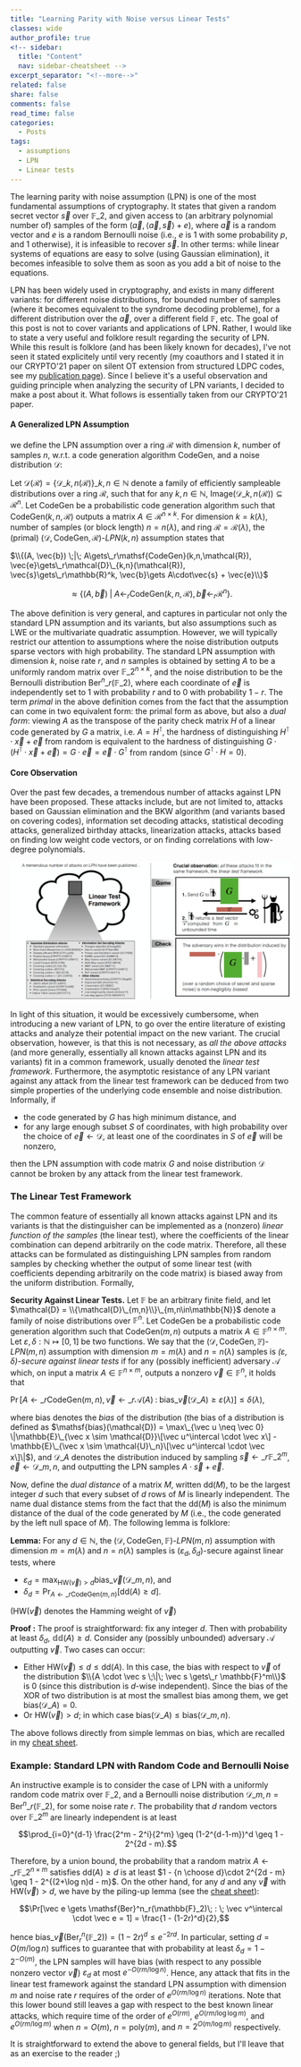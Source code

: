 ```yaml
---
title: "Learning Parity with Noise versus Linear Tests"
classes: wide
author_profile: true
<!-- sidebar:
  title: "Content"
  nav: sidebar-cheatsheet -->
excerpt_separator: "<!--more-->"
related: false
share: false
comments: false
read_time: false
categories:
  - Posts
tags:
  - assumptions
  - LPN
  - Linear tests
---
```


<style>
div {
  text-align: justify;
  text-justify: inter-word;
}
</style>

The learning parity with noise assumption (LPN) is one of the most fundamental assumptions of cryptography. It states that given a random secret vector $\vec s$ over $\mathbb{F}\_2$, and given access to (an arbitrary polynomial number of) samples of the form $(\vec a, \langle \vec a, \vec s\rangle + e)$, where $\vec a$ is a random vector and $e$ is a random Bernoulli noise (i.e., $e$ is $1$ with some probability $p$, and $1$ otherwise), it is infeasible to recover $\vec s$. In other terms: while linear systems of equations are easy to solve (using Gaussian elimination), it becomes infeasible to solve them as soon as you add a bit of noise to the equations.

LPN has been widely used in cryptography, and exists in many different variants: for different noise distributions, for bounded number of samples (where it becomes equivalent to the syndrome decoding probleme), for a different distribution over the $\vec a$, over a different field $\mathbb{F}$, etc. The goal of this post is not to cover variants and applications of LPN. Rather, I would like to state a very useful and folklore result regarding the security of LPN. While this result is folklore (and has been likely known for decades), I've not seen it stated explicitely until very recently (my coauthors and I stated it in our CRYPTO'21 paper on silent OT extension from structured LDPC codes, see my [publication page][publications]). Since I believe it's a useful observation and guiding principle when analyzing the security of LPN variants, I decided to make a post about it. What follows is essentially taken from our CRYPTO'21 paper.

#### A Generalized LPN Assumption

we define the LPN assumption over a ring $\mathcal{R}$ with dimension $k$, number of samples $n$, w.r.t. a code generation algorithm $\mathsf{CodeGen}$, and a noise distribution $\mathcal{D}$:

Let $\mathcal{D}(\mathcal{R}) = \{\mathcal{D}\_{k,n}(\mathcal{R})\}\_{k,n\in\mathbb{N}}$ denote a family of efficiently sampleable distributions over a ring $\mathcal{R}$, such that for any $k,n\in\mathbb{N}$, $\mathsf{Image}(\mathcal{D}\_{k,n}(\mathcal{R}))\subseteq\mathcal{R}^n$. Let $\mathsf{CodeGen}$ be a probabilistic code generation algorithm such that $\mathsf{CodeGen}(k,n,\mathcal{R})$ outputs a matrix $A\in \mathcal{R}^{n\times k}$. For dimension $k=k(\lambda)$, number of samples (or block length) $n=n(\lambda)$, and ring $\mathcal{R} = \mathcal{R}(\lambda)$, the (primal) $(\mathcal{D},\mathsf{CodeGen},\mathcal{R})\text{-}LPN(k,n)$ assumption states that

$\\{(A, \vec{b}) \;|\; A\gets\_r\mathsf{CodeGen}(k,n,\mathcal{R}), 
\vec{e}\gets\_r\mathcal{D}\_{k,n}(\mathcal{R}), \vec{s}\gets\_r\mathbb{R}^k, \vec{b}\gets A\cdot\vec{s} + \vec{e}\\}$

$$\approx \{(A, \vec{b}) \;|\; A\gets_r\mathsf{CodeGen}(k,n,\mathcal{R}), \vec{b}\gets_r\mathcal{R}^n\}.$$


The above definition is very general, and captures in particular not only the standard LPN assumption and its variants, but also assumptions such as LWE or the multivariate quadratic assumption. However, we will typically restrict our attention to assumptions where the noise distribution outputs sparse vectors with high probability. The standard LPN assumption with dimension $k$, noise rate $r$, and $n$ samples is obtained by setting $A$ to be a uniformly random matrix over $\mathbb{F}\_2^{n\times k}$, and the noise distribution to be the Bernoulli distribution $\mathsf{Ber}^n\_r(\mathbb{F}\_2)$, where each coordinate of $\vec e$ is independently set to $1$ with probability $r$ and to $0$ with probability $1-r$. The term *primal* in the above definition comes from the fact that the assumption can come in two equivalent form: the primal form as above, but also a *dual form*: viewing $A$ as the transpose of the parity check matrix $H$ of a linear code generated by $G$ a matrix, i.e. $A=H^\intercal$, the hardness of distinguishing $H^\intercal \cdot \vec x + \vec e$ from random is equivalent to the hardness of distinguishing $G\cdot (H^\intercal \cdot \vec x + \vec e) = G \cdot \vec e=\vec e\cdot G^\intercal$ from random (since $G^\intercal \cdot H = 0$).

#### Core Observation

Over the past few decades, a tremendous number of attacks against LPN have been proposed. These attacks include, but are not limited to, attacks based on Gaussian elimination and the BKW algorithm (and variants based on covering codes), information set decoding attacks, statistical decoding attacks, generalized birthday attacks, linearization attacks, attacks based on finding low weight code vectors, or on finding correlations with low-degree polynomials.

<a href="/assets/images/linear_tests.png"><img src="/assets/images/linear_tests.png"></a>

In light of this situation, it would be excessively cumbersome, when introducing a new variant of LPN, to go over the entire literature of existing attacks and analyze their potential impact on the new variant. The crucial observation, however, is that this is not necessary, as *all the above attacks* (and more generally, essentially all known attacks against LPN and its variants) fit in a common framework, usually denoted the *linear test framework*. Furthermore, the asymptotic resistance of any LPN variant against any attack from the linear test framework can be deduced from two simple properties of the underlying code ensemble and noise distribution. Informally, if

- the code generated by $G$ has high minimum distance, and
- for any large enough subset $S$ of coordinates, with high probability over the choice of $\vec e \gets \mathcal{D}$, at least one of the coordinates in $S$ of $\vec e$ will be nonzero,

then the LPN assumption with code matrix $G$ and noise distribution $\mathcal{D}$ cannot be broken by any attack from the linear test framework.

### The Linear Test Framework

The common feature of essentially all known attacks against LPN and its variants is that the distinguisher can be implemented as a (nonzero) *linear function of the samples* (the linear test), where the coefficients of the linear combination can depend arbitrarily on the code matrix. Therefore, all these attacks can be formulated as distinguishing LPN samples from random samples by checking whether the output of some linear test (with coefficients depending arbitrarily on the code matrix) is biased away from the uniform distribution. Formally,

**Security Against Linear Tests.** Let $\mathbb{F}$ be an arbitrary finite field, and let $\mathcal{D} =  \\{\mathcal{D}\_{m,n}\\}\_{m,n\in\mathbb{N}}$ denote a family of noise distributions over $\mathbb{F}^n$. Let $\mathsf{CodeGen}$ be a probabilistic code generation algorithm such that $\mathsf{CodeGen}(m,n)$ outputs a matrix $A\in \mathbb{F}^{n\times m}$. Let $\varepsilon, \delta: \mathbb{N} \mapsto [0,1]$ be two functions. We say that the $(\mathcal{D},\mathsf{CodeGen},\mathbb{F})\text{-}LPN(m,n)$ assumption with dimension $m = m(\lambda)$ and $n = n(\lambda)$ samples is *$(\varepsilon,\delta)$-secure against linear tests* if for any (possibly inefficient) adversary $\mathcal{A}$ which, on input a matrix $A\in \mathbb{F}^{n\times m}$, outputs a nonzero  $\vec v \in \mathbb{F}^n$, it holds that

$\Pr[A \gets\_r \mathsf{CodeGen}(m,n), \vec v \gets\_r \mathcal{A}(A)\;:\; \mathsf{bias}\_{\vec v}(\mathcal{D}\_{A}) \geq \varepsilon(\lambda) ] \leq \delta(\lambda),$

where $\mathsf{bias}$ denotes the *bias* of the distribution (the bias of a distribution is defined as $\mathsf{bias}(\mathcal{D}) = \max\_{\vec u \neq \vec 0} \|\mathbb{E}\_{\vec x \sim \mathcal{D}}\[\vec u^\intercal \cdot \vec x\] - \mathbb{E}\_{\vec x \sim \mathcal{U}\_n}\[\vec u^\intercal \cdot \vec x\]\|$), and $\mathcal{D}\_{A}$ denotes the distribution induced by sampling $\vec s \gets\_r \mathbb{F}\_2^m$, $\vec e \gets \mathcal{D}\_{m,n}$, and outputting the LPN samples $A\cdot \vec s + \vec e$.

Now, define the *dual distance* of a matrix $M$, written $\mathsf{dd}(M)$, to be the largest integer $d$ such that every subset of $d$ rows of $M$ is linearly independent. The name dual distance stems from the fact that the $\mathsf{dd}(M)$ is also the minimum distance of the dual of the code generated by $M$ (i.e., the code generated by the left null space of $M$). The following lemma is folklore:

**Lemma:** For any $d\in \mathbb{N}$, the $(\mathcal{D},\mathsf{CodeGen},\mathbb{F})\text{-}LPN(m,n)$ assumption with dimension $m = m(\lambda)$ and $n = n(\lambda)$ samples is $(\varepsilon_d,\delta_d)$-secure against linear tests, where

  - $\varepsilon_d = \max_{\mathsf{HW}(\vec v) > d}\mathsf{bias}\_{\vec v}(\mathcal{D}\_{m,n})$, and
  - $\delta_d = \Pr_{A \gets\_r \mathsf{CodeGen}(m,n)}[\mathsf{dd}(A) \geq d]$.

($\mathsf{HW}(\vec v)$ denotes the Hamming weight of $\vec v$)

**Proof :** The proof is straightforward: fix any integer $d$. Then with probability at least $\delta_d$, $\mathbb{dd}(A) \geq d$. Consider any (possibly unbounded) adversary $\mathcal{A}$ outputting $\vec v$. Two cases can occur:

  - Either $\mathsf{HW}(\vec v) \leq d \leq \mathsf{dd}(A)$. In this case, the bias with respect to $\vec v$ of the distribution $\\{A \cdot \vec s \;\|\; \vec s \gets\_r \mathbb{F}^m\\}$ is $0$ (since this distribution is $d$-wise independent). Since the bias of the XOR of two distribution is at most the smallest bias among them, we get $\mathsf{bias}(\mathcal{D}\_{A}) = 0$.
  - Or $\mathsf{HW}(\vec v) > d$; in which case $\mathsf{bias}(\mathcal{D}\_A) \leq \mathsf{bias}(\mathcal{D}\_{m,n})$.

The above follows directly from simple lemmas on bias, which are recalled in my [cheat sheet][cheatsheet].

### Example: Standard LPN with Random Code and Bernoulli Noise

An instructive example is to consider the case of LPN with a uniformly random code matrix over $\mathbb{F}\_2$, and a Bernoulli noise distribution $\mathcal{D}\_{m,n} = \mathsf{Ber}^n\_r(\mathbb{F}\_2)$, for some noise rate $r$. The probability that $d$ random vectors over $\mathbb{F}\_2^m$ are linearly independent is at least

$$\prod_{i=0}^{d-1} \frac{2^m - 2^i}{2^m} \geq (1-2^{d-1-m})^d \geq 1 - 2^{2d - m}.$$

Therefore, by a union bound, the probability that a random matrix $A \gets\_r \mathbb{F}\_2^{n\times m}$ satisfies $\mathsf{dd}(A) \geq d$ is at least $1 - {n \choose d}\cdot 2^{2d - m} \geq 1 - 2^{(2+\log n)d - m}$. On the other hand, for any $d$ and any $\vec v$ with $\mathsf{HW}(\vec v) > d$, we have by the piling-up lemma (see the [cheat sheet][cheatsheet]):

$$\Pr[\vec e \gets \mathsf{Ber}^n_r(\mathbb{F}_2)\; : \; \vec v^\intercal \cdot \vec e = 1] = \frac{1 - (1-2r)^d}{2},$$

hence $\mathsf{bias}\_{\vec v}(\mathsf{Ber}^n_r(\mathbb{F}\_2)) = (1-2r)^d \leq e^{-2rd}$. In particular, setting $d = O(m/\log n)$ suffices to guarantee that with probability at least $\delta_d = 1 - 2^{-O(m)}$, the LPN samples will have bias (with respect to any possible nonzero vector $\vec v$) $\varepsilon_d$ at most $e^{-O(rm/\log n)}$. Hence, any attack that fits in the linear test framework against the standard LPN assumption with dimension $m$ and noise rate $r$ requires of the order of $e^{O(rm/\log n)}$ iterations. Note that this lower bound still leaves a gap with respect to the best known linear attacks, which require time of the order of $e^{O(rm)}$, $e^{O(rm/\log \log m)}$, and $e^{O(rm/\log m)}$ when $n = O(m)$, $n = \mathsf{poly}(m)$, and $n = 2^{O(m/\log m)}$ respectively.

It is straightforward to extend the above to general fields, but I'll leave that as an exercise to the reader ;)

[publications]: /publications
[cheatsheet]: /cheat-sheet